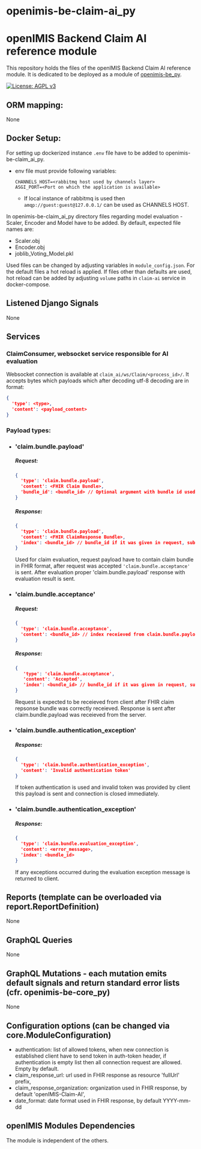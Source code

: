 # openimis-be-claim-ai_py
# openIMIS Backend Claim AI reference module
This repository holds the files of the openIMIS Backend Claim AI reference module.
It is dedicated to be deployed as a module of [openimis-be_py](https://github.com/openimis/openimis-be_py).

[![License: AGPL v3](https://img.shields.io/badge/License-AGPL%20v3-blue.svg)](https://www.gnu.org/licenses/agpl-3.0)

## ORM mapping:
None

## Docker Setup:
For setting up dockerized instance `.env` file have to be added to openimis-be-claim_ai_py.
* env file must provide following variables:
  ```
  CHANNELS_HOST=<rabbitmq host used by channels layer>
  ASGI_PORT=<Port on which the application is available>
  ```
  * If local instance of rabbitmq is used then `amqp://guest:guest@127.0.0.1/` can be used as CHANNELS HOST.
  
In openimis-be-claim_ai_py directory files regarding model evaluation - Scaler, Encoder and Model 
have to be added.
By default, expected file names are:
- Scaler.obj
- Encoder.obj
- joblib_Voting_Model.pkl

Used files can be changed by adjusting variables in `module_config.json`.
For the default files a hot reload is applied. If files other than defaults are used, 
hot reload can be added by adjusting `volume` paths in `claim-ai` service in docker-compose.


## Listened Django Signals
None

## Services
### ClaimConsumer, websocket service responsible for AI evaluation
Websocket connection is available at `claim_ai/ws/Claim/<process_id>/`. It accepts bytes which payloads which after
decoding utf-8 decoding are in format:
```json
{
  'type': <type>,
  'content': <payload_content>
}
```
### Payload types: 
* ### 'claim.bundle.payload'

  ##### Request:
  ```json
  {
    'type': 'claim.bundle.payload',
    'content': <FHIR Claim Bundle>,
    'bundle_id': <bundle_id> // Optional argument with bundle id used for bundle distinction
  }
  ```
  ##### Response:
  ```json
  {
    'type': 'claim.bundle.payload',
    'content': <FHIR ClaimResponse Bundle>,
    'index': <bundle_id> // bundle_id if it was given in request, subsequent numbers otherwise
  }
  ```
  Used for claim evaluation, request payload have to contain claim bundle in FHIR format,
  after request was accepted `'claim.bundle.acceptance'` is sent. After evaluation
  proper 'claim.bundle.payload' response with evaluation result is sent.
  

* ### 'claim.bundle.acceptance'

  ##### Request:
  ```json
  {
    'type': 'claim.bundle.acceptance',
    'content': <bundle_id> // index receieved from claim.bundle.payload
  }
  ```
  ##### Response:
  ```json
  {
     'type': 'claim.bundle.acceptance', 
     'content': 'Accepted', 
     'index': <bundle_id> // bundle_id if it was given in request, subsequent numbers otherwise
  }
  ```
  Request is expected to be receieved from client after FHIR claim repsonse bundle was correctly
  receieved. Response is sent after claim.bundle.payload was receieved from the server.
  

* ### 'claim.bundle.authentication_exception'
  ##### Response:
  ```json
  {
    'type': 'claim.bundle.authentication_exception',
    'content': 'Invalid authentication token'
  }
  ```
  If token authentication is used and invalid token was provided by client this payload
  is sent and connection is closed immediately.
* ### 'claim.bundle.authentication_exception'
  ##### Response:
  ```json
  {
    'type': 'claim.bundle.evaluation_exception', 
    'content': <error_message>, 
    'index': <bundle_id>
  }
  ```
  If any exceptions occurred during the evaluation exception message is returned to client.

## Reports (template can be overloaded via report.ReportDefinition)
None

## GraphQL Queries
None

## GraphQL Mutations - each mutation emits default signals and return standard error lists (cfr. openimis-be-core_py)
None

## Configuration options (can be changed via core.ModuleConfiguration)
* authentication: list of allowed tokens, when new connection is established client have 
  to send token in auth-token header, if authentication is empty list then all connection
  request are allowed. Empty by default.
* claim_response_url: url used in FHIR response as resource 'fullUrl' prefix,
* claim_response_organization: organization used in FHIR response, by default 'openIMIS-Claim-AI',
* date_format: date format used in FHIR response, by default YYYY-mm-dd

## openIMIS Modules Dependencies
The module is independent of the others.
